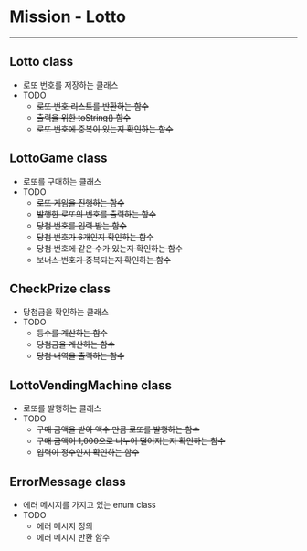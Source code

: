 # Mission - Lotto

***

## Lotto class

- 로또 번호를 저장하는 클래스
- TODO
    - ~~로또 번호 리스트를 반환하는 함수~~
    - ~~출력을 위한 toString() 함수~~
    - ~~로또 번호에 중복이 있는지 확인하는 함수~~

## LottoGame class

- 로또를 구매하는 클래스
- TODO
    - ~~로또 게임을 진행하는 함수~~
    - ~~발행한 로또의 번호를 출력하는 함수~~
    - ~~당첨 번호를 입력 받는 함수~~
    - ~~당첨 번호가 6개인지 확인하는 함수~~
    - ~~당첨 번호에 같은 수가 있는지 확인하는 함수~~
    - ~~보너스 번호가 중복되는지 확인하는 함수~~

## CheckPrize class

- 당첨금을 확인하는 클래스
- TODO
    - ~~등수를 계산하는 함수~~
    - ~~당첨금을 계산하는 함수~~
    - ~~당첨 내역을 출력하는 함수~~

## LottoVendingMachine class

- 로또를 발행하는 클래스
- TODO
    - ~~구매 금액을 받아 액수 만큼 로또를 발행하는 함수~~
    - ~~구매 금액이 1,000으로 나누어 떨어지는지 확인하는 함수~~
    - ~~입력이 정수인지 확인하는 함수~~
    
## ErrorMessage class

- 에러 메시지를 가지고 있는 enum class
- TODO
    - 에러 메시지 정의
    - 에러 메시지 반환 함수
